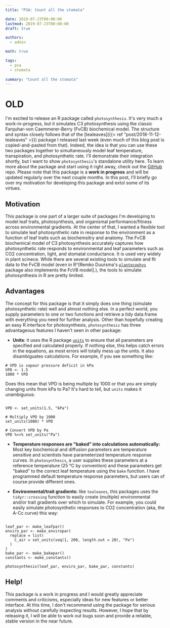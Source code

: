 ```yaml
---
title: "PSA: Count all the stomata"

date: 2019-07-23T00:00:00
lastmod: 2019-07-23T00:00:00
draft: true

authors:
  - admin

math: true

tags: 
  - psa
  - stomata
  
summary: "Count all the stomata"
---
```



# OLD
I'm excited to release an R package called `photosynthesis`. It's very much a work-in-progress, but it simulates C3 photosynthesis using the classic Farquhar-von Caemmerer-Berry (FvCB) biochemical model. The structure and syntax closely follows that of the [tealeaves]({{< ref "post/2018-11-12-tealeaves" >}}) package I released last week (even much of this blog post is copied-and-pasted from that). Indeed, the idea is that you can use these two packages together to simultaneously model leaf temperature, transpiration, and photosynthetic rate. I'll demonstrate their integration shortly, but I want to show `photosynthesis`'s standalone utility here. To learn more about the package and start using it right away, check out the [GitHub](https://github.com/cdmuir/photosynthesis) repo. Please note that this package is a **work in progress** and will be updated regularly over the next couple months. In this post, I'll briefly go over my motivation for developing this package and extol some of its virtues. 

## Motivation

This package is one part of a larger suite of packages I'm developing to model leaf traits, photosynthesis, and organismal performance/fitness across environmental gradients. At the center of that, I wanted a flexible tool to simulate leaf photosynthetic rate in response to the environment as a function of leaf traits such as biochemsitry and anatomy. The FvCB biochemical model of C3 photosynthesis accurately captures how photosynthetic rate responds to environmental and leaf parameters such as CO2 concentration, light, and stomatal conductance. It is used very widely in plant scinece. While there are several existing tools to simulate and fit data to the FvCB model (even in R^[Remko Duursma's [`plantecophys`](https://cran.r-project.org/web/packages/plantecophys/index.html) package also implements the FcVB model].), the tools to simulate photosynthesis in R are pretty limited.

## Advantages

The concept for this package is that it simply does one thing (simulate photosynthetic rate) well and almost nothing else. In a perfect world, you supply parameters to one or two functions and retrieve a tidy data.frame with everything you need for further analysis. Other than hopefully creating an easy R interface for photosynthesis, `photosynthesis` has three advantageous features I haven't seen in other package:

- **Units**: it uses the R package [`units`](https://cran.r-project.org/web/packages/units/index.html) to ensure that all parameters are specified and calculated properly. If nothing else, this helps catch errors in the equations, as most errors will totally mess up the units. It also disambiguates calculations. For example, if you see something like:

```
# VPD is vapour pressure deficit in kPa
VPD <- 1.5
1000 * VPD

```

Does this mean that VPD is being multiple by 1000 or that you are simply changing units from kPa to Pa? It's hard to tell, but `units` makes it unambiguous:

```

VPD <- set_units(1.5, "kPa")

# Multiply VPD by 1000
set_units(1000) * VPD

# Convert VPD by Pa
VPD %<>% set_units("Pa")

```

- **Temperature responses are "baked" into calculations automatically:** Most key biochemical and diffusion parameters are temperature sensitive and scientists have parameterized temperature response curves. In `photosynthesis`, a user supplies these parameters at a reference temperature (25 °C by convention) and these parameters get "baked" to the correct leaf temperature using the `bake` function. I have programmed default temperature response parameters, but users can of course provide different ones.

- **Environmental/trait gradients:** like `tealeaves`, this packages uses the `tidyr::crossing` function to easily create (multiple) environmental and/or trait gradients over which to simulate. For example, you could easily simulate photosynthetic responses to CO2 concentration (aka, the A-Cc curve) this way:

```

leaf_par <- make_leafpar()
enviro_par <- make_enviropar(
  replace = list(
    C_air = set_units(seq(1, 200, length.out = 20), "Pa")
  )
)
bake_par <- make_bakepar()
constants <- make_constants()

photosynthesis(leaf_par, enviro_par, bake_par, constants)

```

## Help!

This package is a work in progress and I would greatly appreciate comments and criticisms, especially ideas for new features or better interface. At this time, I don't recommend using the package for serious analysis without carefully inspecting results. However, I hope that by releasing it, I will be able to work out bugs soon and provide a reliable, stable version in the near future.
